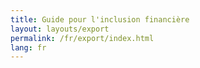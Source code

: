 ```yaml
---
title: Guide pour l'inclusion financière
layout: layouts/export
permalink: /fr/export/index.html
lang: fr
---
```

